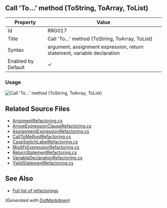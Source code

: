 ## Call 'To\.\.\.' method \(ToString, ToArray, ToList\)

| Property           | Value                                                                   |
| ------------------ | ----------------------------------------------------------------------- |
| Id                 | RR0017                                                                  |
| Title              | Call 'To\.\.\.' method \(ToString, ToArray, ToList\)                    |
| Syntax             | argument, assignment expression, return statement, variable declaration |
| Enabled by Default | &#x2713;                                                                |

### Usage

![Call 'To...' method (ToString, ToArray, ToList)](../../images/refactorings/CallToMethod.png)

## Related Source Files

* [ArgumentRefactoring.cs](../../src/Refactorings/CSharp/Refactorings/ArgumentRefactoring.cs)
* [ArrowExpressionClauseRefactoring.cs](../../src/Refactorings/CSharp/Refactorings/ArrowExpressionClauseRefactoring.cs)
* [AssignmentExpressionRefactoring.cs](../../src/Refactorings/CSharp/Refactorings/AssignmentExpressionRefactoring.cs)
* [CallToMethodRefactoring.cs](../../src/Refactorings/CSharp/Refactorings/CallToMethodRefactoring.cs)
* [CaseSwitchLabelRefactoring.cs](../../src/Refactorings/CSharp/Refactorings/CaseSwitchLabelRefactoring.cs)
* [ModifyExpressionRefactoring.cs](../../src/Refactorings/CSharp/Refactorings/ModifyExpressionRefactoring.cs)
* [ReturnStatementRefactoring.cs](../../src/Refactorings/CSharp/Refactorings/ReturnStatementRefactoring.cs)
* [VariableDeclarationRefactoring.cs](../../src/Refactorings/CSharp/Refactorings/VariableDeclarationRefactoring.cs)
* [YieldStatementRefactoring.cs](../../src/Refactorings/CSharp/Refactorings/YieldStatementRefactoring.cs)

## See Also

* [Full list of refactorings](Refactorings.md)

*\(Generated with [DotMarkdown](http://github.com/JosefPihrt/DotMarkdown)\)*